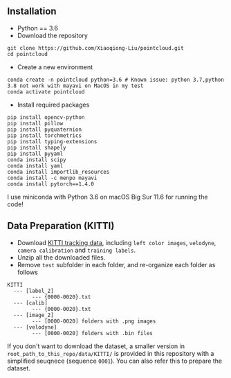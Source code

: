 ## Installation
* Python == 3.6 
* Download the repository
```
git clone https://github.com/Xiaoqiong-Liu/pointcloud.git
cd pointcloud
```
* Create a new environment
```
conda create -n pointcloud python=3.6 # Known issue: python 3.7,python 3.8 not work with mayavi on MacOS in my test
conda activate pointcloud
```

* Install required packages 
```
pip install opencv-python
pip install pillow
pip install pyquaternion
pip install torchmetrics
pip install typing-extensions
pip install shapely
pip install pyyaml
conda install scipy
conda install yaml
conda install importlib_resources
conda install -c menpo mayavi
conda install pytorch==1.4.0
```

I use miniconda with Python 3.6 on macOS Big Sur 11.6 for running the code!

## Data Preparation (KITTI)
* Download <a href="http://www.cvlibs.net/datasets/kitti/eval_tracking.php">KITTI tracking data</a>, including `left color images`, `velodyne`, `camera calibration` and `training labels`.
* Unzip all the downloaded files.
* Remove `test` subfolder in each folder, and re-organize each folder as follows
```
KITTI
  --- [label_2]
        --- {0000-0020}.txt
  --- [calib]
        --- {0000-0020}.txt
  --- [image_2]
        --- [0000-0020] folders with .png images
  --- [velodyne]
        --- [0000-0020] folders with .bin files
```
If you don't want to download the dataset, a smaller version in `root_path_to_this_repo/data/KITTI/` is provided in this repository with a simplified seuqnece (sequence `0001`). You can also refer this to prepare the dataset.

